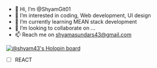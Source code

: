 - 👋 Hi, I’m @ShyamGit01
- 👀 I’m interested in coding, Web development, UI design
- 🌱 I’m currently learning MEAN stack development
- 💞️ I’m looking to collaborate on ...
- 📫 Reach me on shyamasundars43@gmail.com

[![@shyam43's Holopin board](https://holopin.io/api/user/board?user=shyam43)](https://holopin.io/@shyam43)

- [ ] REACT
<!---
ShyamGit01/ShyamGit01 is a ✨ special ✨ repository because its `README.md` (this file) appears on your GitHub profile.
You can click the Preview link to take a look at your changes.
--->
